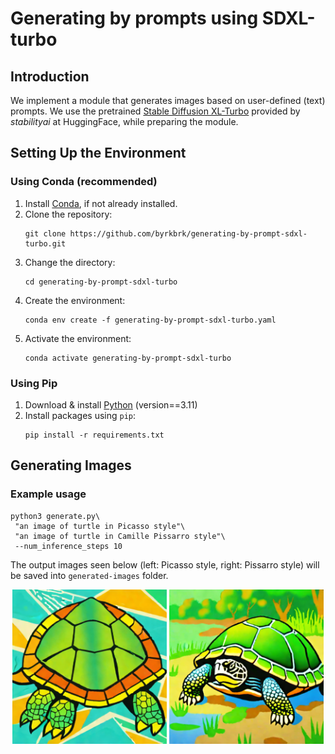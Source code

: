 # Generating by prompts using SDXL-turbo

## Introduction

We implement a module that generates images based on user-defined (text) prompts. We use the pretrained [Stable Diffusion XL-Turbo](https://huggingface.co/stabilityai/stable-diffusion-xl-base-1.0) provided by *stabilityai* at HuggingFace, while preparing the module.

## Setting Up the Environment

### Using Conda (recommended)

1. Install [Conda](https://conda.io/projects/conda/en/latest/user-guide/install/index.html), if not already installed.
2. Clone the repository:
    ~~~
    git clone https://github.com/byrkbrk/generating-by-prompt-sdxl-turbo.git
    ~~~
3. Change the directory:
    ~~~
    cd generating-by-prompt-sdxl-turbo
    ~~~
4. Create the environment:
    ~~~
    conda env create -f generating-by-prompt-sdxl-turbo.yaml
    ~~~
5. Activate the environment:
    ~~~
    conda activate generating-by-prompt-sdxl-turbo
    ~~~

### Using Pip 

1. Download & install [Python](https://www.python.org/downloads/) (version==3.11)
2. Install packages using `pip`:
    ~~~
    pip install -r requirements.txt
    ~~~

## Generating Images

### Example usage

~~~
python3 generate.py\
 "an image of turtle in Picasso style"\
 "an image of turtle in Camille Pissarro style"\
 --num_inference_steps 10
~~~

The output images seen below (left: Picasso style, right: Pissarro style) will be saved into `generated-images` folder.

<p align="center">
  <img src="files-for-readme/picasso_turtle.png" width="49%" />
  <img src="files-for-readme/pissarro_turtle.png" width="49%" />
</p>



